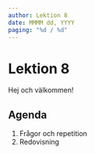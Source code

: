 ```yaml
---
author: Lektion 8
date: MMMM dd, YYYY
paging: "%d / %d"
---
```


# Lektion 8

Hej och välkommen!

## Agenda

1. Frågor och repetition
2. Redovisning
